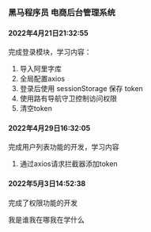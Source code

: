 ### 黑马程序员 电商后台管理系统

#### 2022年4月21日21:32:55

完成登录模块，学习内容：
1. 导入阿里字库
2. 全局配置axios
3. 登录后使用 sessionStorage 保存 token
4. 使用路有导航守卫控制访问权限
5. 清空token


#### 2022年4月29日16:32:05

完成用户列表功能的开发，学习内容
1. 通过axios请求拦截器添加token


#### 2022年5月3日14:52:38
完成了权限功能的开发

我是谁我在哪我在学什么